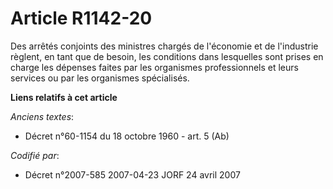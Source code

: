 # Article R1142-20

Des arrêtés conjoints des ministres chargés de l'économie et de l'industrie règlent, en tant que de besoin, les conditions
dans lesquelles sont prises en charge les dépenses faites par les organismes professionnels et leurs services ou par les
organismes spécialisés.

**Liens relatifs à cet article**

_Anciens textes_:

  - Décret n°60-1154 du 18 octobre 1960 - art. 5 (Ab)

_Codifié par_:

  - Décret n°2007-585 2007-04-23 JORF 24 avril 2007
